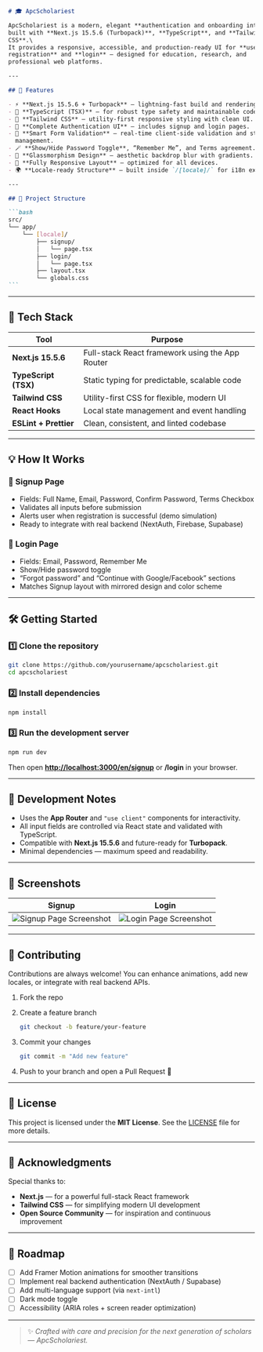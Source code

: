 ````md
# 🎓 ApcScholariest

ApcScholariest is a modern, elegant **authentication and onboarding interface**
built with **Next.js 15.5.6 (Turbopack)**, **TypeScript**, and **Tailwind
CSS**.\
It provides a responsive, accessible, and production-ready UI for **user
registration** and **login** — designed for education, research, and
professional web platforms.

---

## 🚀 Features

- ⚡ **Next.js 15.5.6 + Turbopack** — lightning-fast build and rendering.
- 💎 **TypeScript (TSX)** — for robust type safety and maintainable code.
- 🎨 **Tailwind CSS** — utility-first responsive styling with clean UI.
- 🔐 **Complete Authentication UI** — includes signup and login pages.
- 🧠 **Smart Form Validation** — real-time client-side validation and state
  management.
- 🪄 **Show/Hide Password Toggle**, “Remember Me”, and Terms agreement.
- 🌈 **Glassmorphism Design** — aesthetic backdrop blur with gradients.
- 📱 **Fully Responsive Layout** — optimized for all devices.
- 🌍 **Locale-ready Structure** — built inside `/[locale]/` for i18n expansion.

---

## 📁 Project Structure

```bash
src/
└── app/
    └── [locale]/
        ├── signup/
        │   └── page.tsx
        ├── login/
        │   └── page.tsx
        ├── layout.tsx
        └── globals.css
```
````

---

## 🧩 Tech Stack

| Tool                  | Purpose                                         |
| --------------------- | ----------------------------------------------- |
| **Next.js 15.5.6**    | Full-stack React framework using the App Router |
| **TypeScript (TSX)**  | Static typing for predictable, scalable code    |
| **Tailwind CSS**      | Utility-first CSS for flexible, modern UI       |
| **React Hooks**       | Local state management and event handling       |
| **ESLint + Prettier** | Clean, consistent, and linted codebase          |

---

## 💡 How It Works

### 📝 Signup Page

- Fields: Full Name, Email, Password, Confirm Password, Terms Checkbox
- Validates all inputs before submission
- Alerts user when registration is successful (demo simulation)
- Ready to integrate with real backend (NextAuth, Firebase, Supabase)

### 🔑 Login Page

- Fields: Email, Password, Remember Me
- Show/Hide password toggle
- “Forgot password” and “Continue with Google/Facebook” sections
- Matches Signup layout with mirrored design and color scheme

---

## 🛠️ Getting Started

### 1️⃣ Clone the repository

```bash
git clone https://github.com/yourusername/apcscholariest.git
cd apcscholariest
```

### 2️⃣ Install dependencies

```bash
npm install
```

### 3️⃣ Run the development server

```bash
npm run dev
```

Then open **[http://localhost:3000/en/signup](http://localhost:3000/en/signup)**
or **/login** in your browser.

---

## 🧪 Development Notes

- Uses the **App Router** and `"use client"` components for interactivity.
- All input fields are controlled via React state and validated with TypeScript.
- Compatible with **Next.js 15.5.6** and future-ready for **Turbopack**.
- Minimal dependencies — maximum speed and readability.

---

## 📸 Screenshots

| Signup                                                     | Login                                                    |
| ---------------------------------------------------------- | -------------------------------------------------------- |
| ![Signup Page Screenshot](./public/screenshots/signup.png) | ![Login Page Screenshot](./public/screenshots/login.png) |

---

## 🤝 Contributing

Contributions are always welcome! You can enhance animations, add new locales,
or integrate with real backend APIs.

1. Fork the repo
2. Create a feature branch

   ```bash
   git checkout -b feature/your-feature
   ```
3. Commit your changes

   ```bash
   git commit -m "Add new feature"
   ```
4. Push to your branch and open a Pull Request 🚀

---

## 🪪 License

This project is licensed under the **MIT License**. See the [LICENSE](LICENSE)
file for more details.

---

## 💬 Acknowledgments

Special thanks to:

- **Next.js** — for a powerful full-stack React framework
- **Tailwind CSS** — for simplifying modern UI development
- **Open Source Community** — for inspiration and continuous improvement

---

## 🧭 Roadmap

- [ ] Add Framer Motion animations for smoother transitions
- [ ] Implement real backend authentication (NextAuth / Supabase)
- [ ] Add multi-language support (via `next-intl`)
- [ ] Dark mode toggle
- [ ] Accessibility (ARIA roles + screen reader optimization)

---

> ✨ _Crafted with care and precision for the next generation of scholars —
> ApcScholariest._
